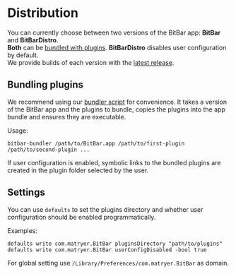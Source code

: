 # Distribution

You can currently choose between two versions of the BitBar app: **BitBar** and **BitBarDistro**.  
**Both** can be [bundled with plugins](#bundling-plugins). **BitBarDistro** disables user configuration by default.  
We provide builds of each version with the [latest release](https://github.com/matryer/bitbar/releases/latest).

## Bundling plugins

We recommend using our [bundler script](https://github.com/matryer/bitbar/blob/master/Scripts/bitbar-bundler) for convenience.
It takes a version of the BitBar app and the plugins to bundle, copies the plugins into the app bundle and ensures they are executable.

Usage:

```
bitbar-bundler /path/to/BitBar.app /path/to/first-plugin /path/to/second-plugin ...
```

  If user configuration is enabled, symbolic links to the bundled plugins are created in the plugin folder selected by the user.

## Settings

You can use `defaults` to set the plugins directory and whether user configuration should be enabled programmatically.

Examples:

```
defaults write com.matryer.BitBar pluginsDirectory "path/to/plugins"
defaults write com.matryer.BitBar userConfigDisabled -bool true
```

For global setting use `/Library/Preferences/com.matryer.BitBar` as domain.
